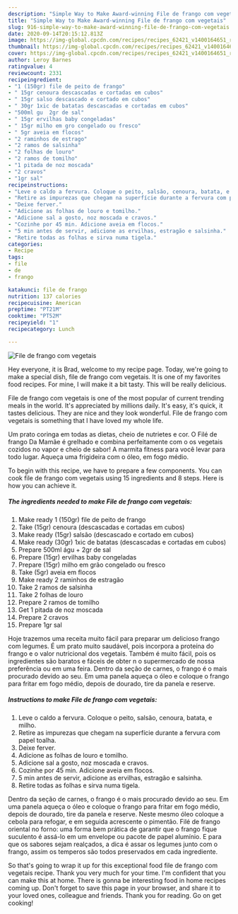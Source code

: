 ```yaml
---
description: "Simple Way to Make Award-winning File de frango com vegetais"
title: "Simple Way to Make Award-winning File de frango com vegetais"
slug: 916-simple-way-to-make-award-winning-file-de-frango-com-vegetais
date: 2020-09-14T20:15:12.813Z
image: https://img-global.cpcdn.com/recipes/recipes_62421_v1400164651_receta_foto_00062421-bqhb6jvba5jfaj3glunb/751x532cq70/file-de-frango-com-vegetais-foto-principal.jpg
thumbnail: https://img-global.cpcdn.com/recipes/recipes_62421_v1400164651_receta_foto_00062421-bqhb6jvba5jfaj3glunb/751x532cq70/file-de-frango-com-vegetais-foto-principal.jpg
cover: https://img-global.cpcdn.com/recipes/recipes_62421_v1400164651_receta_foto_00062421-bqhb6jvba5jfaj3glunb/751x532cq70/file-de-frango-com-vegetais-foto-principal.jpg
author: Leroy Barnes
ratingvalue: 4
reviewcount: 2331
recipeingredient:
- "1 (150gr) file de peito de frango"
- " 15gr cenoura descascadas e cortadas em cubos"
- " 15gr salso descascado e cortado em cubos"
- " 30gr 1xic de batatas descascadas e cortadas em cubos"
- "500ml gu  2gr de sal"
- " 15gr ervilhas baby congeladas"
- " 15gr milho em gro congelado ou fresco"
- " 5gr aveia em flocos"
- "2 raminhos de estrago"
- "2 ramos de salsinha"
- "2 folhas de louro"
- "2 ramos de tomilho"
- "1 pitada de noz moscada"
- "2 cravos"
- "1gr sal"
recipeinstructions:
- "Leve o caldo a fervura. Coloque o peito, salsão, cenoura, batata, e milho."
- "Retire as impurezas que chegam na superfície durante a fervura com papel toalha."
- "Deixe ferver."
- "Adicione as folhas de louro e tomilho."
- "Adicione sal a gosto, noz moscada e cravos."
- "Cozinhe por 45 min. Adicione aveia em flocos."
- "5 min antes de servir, adicione as ervilhas, estragão e salsinha."
- "Retire todas as folhas e sirva numa tigela."
categories:
- Recipe
tags:
- file
- de
- frango

katakunci: file de frango 
nutrition: 137 calories
recipecuisine: American
preptime: "PT21M"
cooktime: "PT52M"
recipeyield: "1"
recipecategory: Lunch

---
```



![File de frango com vegetais](https://img-global.cpcdn.com/recipes/recipes_62421_v1400164651_receta_foto_00062421-bqhb6jvba5jfaj3glunb/751x532cq70/file-de-frango-com-vegetais-foto-principal.jpg)

Hey everyone, it is Brad, welcome to my recipe page. Today, we're going to make a special dish, file de frango com vegetais. It is one of my favorites food recipes. For mine, I will make it a bit tasty. This will be really delicious.

File de frango com vegetais is one of the most popular of current trending meals in the world. It's appreciated by millions daily. It's easy, it's quick, it tastes delicious. They are nice and they look wonderful. File de frango com vegetais is something that I have loved my whole life.

Um prato coringa em todas as dietas, cheio de nutrietes e cor. O Filé de frango Da Mamãe é grelhado e combina perfeitamente com o os vegetais cozidos no vapor e cheio de sabor! A marmita fitness para você levar para todo lugar. Aqueça uma frigideira com o óleo, em fogo médio.


To begin with this recipe, we have to prepare a few components. You can cook file de frango com vegetais using 15 ingredients and 8 steps. Here is how you can achieve it.

<!--inarticleads1-->

##### The ingredients needed to make File de frango com vegetais:

1. Make ready 1 (150gr) file de peito de frango
1. Take  (15gr) cenoura (descascadas e cortadas em cubos)
1. Make ready  (15gr) salsão (descascado e cortado em cubos)
1. Make ready  (30gr) 1xic de batatas (descascadas e cortadas em cubos)
1. Prepare 500ml águ + 2gr de sal
1. Prepare  (15gr) ervilhas baby congeladas
1. Prepare  (15gr) milho em grão congelado ou fresco
1. Take  (5gr) aveia em flocos
1. Make ready 2 raminhos de estragão
1. Take 2 ramos de salsinha
1. Take 2 folhas de louro
1. Prepare 2 ramos de tomilho
1. Get 1 pitada de noz moscada
1. Prepare 2 cravos
1. Prepare 1gr sal


Hoje trazemos uma receita muito fácil para preparar um delicioso frango com legumes. É um prato muito saudável, pois incorpora a proteína do frango e o valor nutricional dos vegetais. Também é muito fácil, pois os ingredientes são baratos e fáceis de obter n o supermercado de nossa preferência ou em uma feira. Dentro da seção de carnes, o frango é o mais procurado devido ao seu. Em uma panela aqueça o óleo e coloque o frango para fritar em fogo médio, depois de dourado, tire da panela e reserve. 

<!--inarticleads2-->

##### Instructions to make File de frango com vegetais:

1. Leve o caldo a fervura. Coloque o peito, salsão, cenoura, batata, e milho.
1. Retire as impurezas que chegam na superfície durante a fervura com papel toalha.
1. Deixe ferver.
1. Adicione as folhas de louro e tomilho.
1. Adicione sal a gosto, noz moscada e cravos.
1. Cozinhe por 45 min. Adicione aveia em flocos.
1. 5 min antes de servir, adicione as ervilhas, estragão e salsinha.
1. Retire todas as folhas e sirva numa tigela.


Dentro da seção de carnes, o frango é o mais procurado devido ao seu. Em uma panela aqueça o óleo e coloque o frango para fritar em fogo médio, depois de dourado, tire da panela e reserve. Neste mesmo óleo coloque a cebola para refogar, e em seguida acrescente o pimentão. Filé de frango oriental no forno: uma forma bem prática de garantir que o frango fique suculento é assá-lo em um envelope ou pacote de papel alumínio. E para que os sabores sejam realçados, a dica é assar os legumes junto com o frango, assim os temperos são todos preservados em cada ingrediente. 

So that's going to wrap it up for this exceptional food file de frango com vegetais recipe. Thank you very much for your time. I'm confident that you can make this at home. There is gonna be interesting food in home recipes coming up. Don't forget to save this page in your browser, and share it to your loved ones, colleague and friends. Thank you for reading. Go on get cooking!
